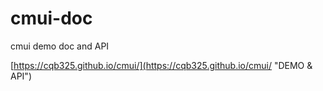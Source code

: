 # cmui-doc
cmui demo doc and API

[https://cqb325.github.io/cmui/](https://cqb325.github.io/cmui/ "DEMO & API")